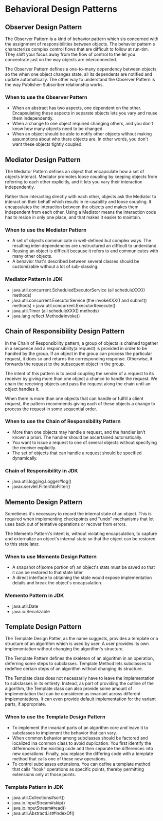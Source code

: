 # Behavioral Design Patterns

##  Observer Design Pattern
The Observer Pattern is a kind of behavior pattern which sis concerned with the assignment of 
responsibilities between objects. The behavior pattern s characterize complex control flows that 
are difficult to follow at run-tim. They shift your focus away from the flow of control to the let 
you concentrate just on the way objects are interconnected.

The Observer Pattern defines a one-to-many dependency between objects so the when one object changes
state, all its dependents are notified and update automatically.
The other way to understand the Observer Pattern is the way Publisher-Subscriber relationship works.

### When to use the Observer Pattern
* When an abstract has two aspects, one dependent on the other. Encapsulating these aspects in separate
    objects lets you vary and reuse them independently.
* When a change to one object required changing others, and you don't know how many objects need to be changed.
* When an object should be able to notify other objects without making assumptions about who there objects
    are. In other words, you don't want these objects tightly coupled.
    
## Mediator Design Pattern
The Mediator Pattern defines an object that encapsulate how a set of objects interact. 
Mediator promotes loose coupling by keeping objects from referring to each other explicitly, 
and it lets you vary their interaction independently.

Rather than interacting directly with each other, objects ask the Mediator to interact on their behalf
 which results in re-usability and loose coupling. It encapsulates the interaction between the 
 objects and makes them independent from each other. Using a Mediator means the interaction code has 
 to reside in only one place, and that makes it easier to maintain.
 
### When to use the Mediator Pattern
* A set of objects communicate in well-defined but complex ways. The resulting inter-dependencies are
    unstructured an difficult to understand.
* Reusing an object is difficult because it refers to and communicates with many other objects.
* A behavior that's described between several classes should be customizable without a lot of sub-classing.

### Mediator Pattern in JDK
* java.util.concurrent.ScheduledExecutorService (all scheduleXXX() methods) 
* java.util.concurrent.ExecutorService (the invokeXXX() and submit() methods) • java.util.concurrent.Executor#execute()
* java.util.Timer (all scheduleXXX() methods)
* java.lang.reflect.Method#invoke()

## Chain of Responsibility Design Pattern
In the Chain of Responsibility pattern, a group of objects is chained together in a sequence and a
responsibility(a request) is provided in order to be handled by the group. If an object in the group
can process the particular request, it does so and returns the corresponding response. Otherwise, it 
forwards the request to the subsequent object in the group.

The intent of this pattern is to avoid coupling the sender of a request to its receiver by giving more than
one object a chance to handle the request. We chain the receiving objects and pass the request along the 
chain until an object handles it.

When there is more than one objects that can handle or fulfill a client request, the pattern recommends
 giving each of these objects a change to process the request in some sequential order.

### When to use the Chain of Responsibility Pattern
* More than one objects may handle a request, and the handler isn’t known a priori. 
The handler should be ascertained automatically.
* You want to issue a request to one of several objects without specifying the receiver explicitly.
* The set of objects that can handle a request should be specified dynamically.

### Chain of Responsibility in JDK
* java.util.logging.Logger#log() 
* javax.servlet.Filter#doFilter()

## Memento Design Pattern
Sometimes it's necessary to record the internal state of an object. This is required when implementing
checkpoints and "undo" mechanisms that let uses back out of tentative operations or recover from errors.

The Memento Pattern's intent is, without violating encapsulation, to capture and externalize an object's
internal state so that the object can be restored to this state later.

### When to use Memento Design Pattern
* A snapshot of(some portion of) an object's stats must be saved so that it can be restored to that state later
* A direct interface to obtaining the state would expose implementation details and break the object's encapsulation.

### Memento Pattern in JDK
* java.util.Date
* java.io.Serializable

## Template Design Pattern
The Template Design Patter, as the name suggests, provides a template or a structure of an algorithm
which is used by user. A user provides its own implementation without changing the algorithm's structure.

The Template Pattern defines the skeleton of an algorithm in an operation, deferring some steps to subclasses.
Template Method lets subclasses to redefine certain steps of an algorithm without changing its structure.

The Template class does not necessarily have to leave the implementation to subclasses in its entirety.
Instead, as part of providing the outline of the algorithm, the Template class can also provide some amount
of implementation that can be considered as invariant across different implementations. It can even provide
default implementation for the variant parts, if appropriate.

### When to use the Template Design Pattern
* To implement the invariant parts of an algorithm core and leave it to subclasses to implement the behavior that can vary.
* When common behavior among subclasses should be factored and localized ina common class to avoid duplication. You 
    first identify the differences in the existing code and then separate the differences into new operations. Finally, 
    you replace the differing code with a template method that calls one of these new operations.
* To control subclasses extensions. You can define a template method that calls "hook" operations as specific points,
    thereby permitting extensions only at those points.
    
### Template Pattern in JDK
* java.util.Collections#sort()
* java.io.InputStream#skip()
* java.io.InputStream#read()
* java.util.AbstractList#indexOf()
